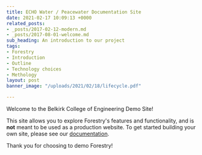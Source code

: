 ```yaml
---
title: ECHO Water / Peacewater Documentation Site
date: 2021-02-17 10:09:13 +0000
related_posts:
- _posts/2017-02-12-modern.md
- _posts/2017-08-01-welcome.md
sub_heading: An introduction to our project
tags:
- Forestry
- Introduction
- Outline
- Technology choices
- Methology
layout: post
banner_image: "/uploads/2021/02/18/lifecycle.pdf"

---
```

Welcome to the Belkirk College of Engineering Demo Site!

This site allows you to explore Forestry's features and functionality, and is **not** meant to be used as a production website. To get started building your own site, please see our [documentation](https://forestry.io/docs/).

Thank you for choosing to demo Forestry!